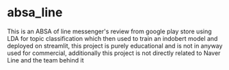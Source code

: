 # absa_line
This is an ABSA of line messenger's review from google play store using LDA for topic classification which then used to train an indobert model and deployed on streamlit, this project is purely educational and is not in anyway used for commercial, additionally this project is not directly related to Naver Line and the team behind it

